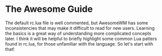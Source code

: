 # The Awesome Guide

The default rc.lua file is well commented, but AwesomeWM has some
inconsistencies that may make it difficult to read for new users. Learning the
basics is a great way of understanding more complicated concepts later.
I think it will be helpful to briefly highlight some common Lua patters found in
rc.lua, for those unfamiliar with the language. So let's start with that!
